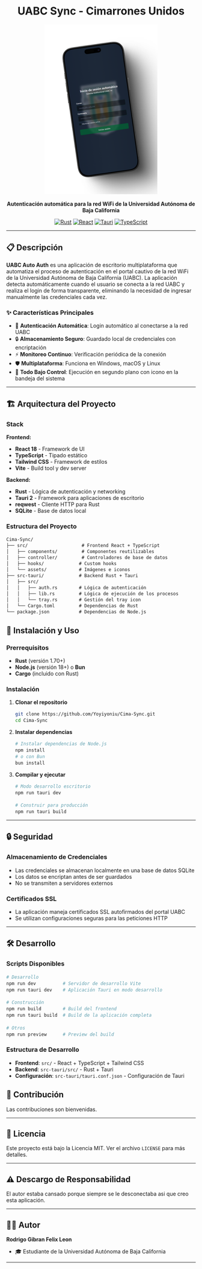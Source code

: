 

<div align="center">

# UABC Sync - Cimarrones Unidos

<img src="src/assets/img/shots_so.png" width="300">

**Autenticación automática para la red WiFi de la Universidad Autónoma de Baja California**

[![Rust](https://img.shields.io/badge/Rust-000000?style=for-the-badge&logo=rust&logoColor=white)](https://rust-lang.org)
[![React](https://img.shields.io/badge/React-20232A?style=for-the-badge&logo=react&logoColor=61DAFB)](https://reactjs.org)
[![Tauri](https://img.shields.io/badge/Tauri-FFC131?style=for-the-badge&logo=tauri&logoColor=black)](https://tauri.app)
[![TypeScript](https://img.shields.io/badge/TypeScript-007ACC?style=for-the-badge&logo=typescript&logoColor=white)](https://www.typescriptlang.org)

</div>

---

## 📋 Descripción

**UABC Auto Auth** es una aplicación de escritorio multiplataforma que automatiza el proceso de autenticación en el portal cautivo de la red WiFi de la Universidad Autónoma de Baja California (UABC). La aplicación detecta automáticamente cuando el usuario se conecta a la red UABC y realiza el login de forma transparente, eliminando la necesidad de ingresar manualmente las credenciales cada vez.

### ✨ Características Principales

- 🔄 **Autenticación Automática**: Login automático al conectarse a la red UABC
- 🔒 **Almacenamiento Seguro**: Guardado local de credenciales con encriptación
- ⚡ **Monitoreo Continuo**: Verificación periódica de la conexión
- 🛡️ **Multiplataforma**: Funciona en Windows, macOS y Linux
- 🎯 **Todo Bajo Control**: Ejecución en segundo plano con icono en la bandeja del sistema

---

## 🏗️ Arquitectura del Proyecto

### Stack

**Frontend:**
- **React 18** - Framework de UI
- **TypeScript** - Tipado estático
- **Tailwind CSS** - Framework de estilos
- **Vite** - Build tool y dev server

**Backend:**
- **Rust** - Lógica de autenticación y networking
- **Tauri 2** - Framework para aplicaciones de escritorio
- **reqwest** - Cliente HTTP para Rust
- **SQLite** - Base de datos local

### Estructura del Proyecto

```
Cima-Sync/
├── src/                    # Frontend React + TypeScript
│   ├── components/         # Componentes reutilizables
│   ├── controller/         # Controladores de base de datos
│   ├── hooks/             # Custom hooks
│   └── assets/            # Imágenes e iconos
├── src-tauri/             # Backend Rust + Tauri
│   ├── src/
│   │   ├── auth.rs        # Lógica de autenticación
│   │   ├── lib.rs         # Lógica de ejecución de los procesos
│   │   └── tray.rs        # Gestión del tray icon
│   └── Cargo.toml         # Dependencias de Rust
└── package.json           # Dependencias de Node.js
```


## 🚀 Instalación y Uso

### Prerrequisitos

- **Rust** (versión 1.70+)
- **Node.js** (versión 18+) o **Bun**
- **Cargo** (incluido con Rust)

### Instalación

1. **Clonar el repositorio**
   ```bash
   git clone https://github.com/Yoyiyoniu/Cima-Sync.git
   cd Cima-Sync
   ```

2. **Instalar dependencias**
   ```bash
   # Instalar dependencias de Node.js
   npm install
   # o con Bun
   bun install
   ```

3. **Compilar y ejecutar**
   ```bash
   # Modo desarrollo escritorio
   npm run tauri dev
   
   # Construir para producción
   npm run tauri build
   ```

---

## 🔒 Seguridad

### Almacenamiento de Credenciales
- Las credenciales se almacenan localmente en una base de datos SQLite
- Los datos se encriptan antes de ser guardados
- No se transmiten a servidores externos

### Certificados SSL
- La aplicación maneja certificados SSL autofirmados del portal UABC
- Se utilizan configuraciones seguras para las peticiones HTTP

---

## 🛠️ Desarrollo

### Scripts Disponibles

```bash
# Desarrollo
npm run dev          # Servidor de desarrollo Vite
npm run tauri dev    # Aplicación Tauri en modo desarrollo

# Construcción
npm run build        # Build del frontend
npm run tauri build  # Build de la aplicación completa

# Otros
npm run preview      # Preview del build
```

### Estructura de Desarrollo

- **Frontend**: `src/` - React + TypeScript + Tailwind CSS
- **Backend**: `src-tauri/src/` - Rust + Tauri
- **Configuración**: `src-tauri/tauri.conf.json` - Configuración de Tauri

## 🤝 Contribución

Las contribuciones son bienvenidas.

---

## 📄 Licencia

Este proyecto está bajo la Licencia MIT. Ver el archivo `LICENSE` para más detalles.

---

## ⚠️ Descargo de Responsabilidad

El autor estaba cansado porque siempre se le desconectaba asi que creo esta aplicación.

---

## 👨‍💻 Autor

**Rodrigo Gibran Felix Leon**

- 🎓 Estudiante de la Universidad Autónoma de Baja California

---

